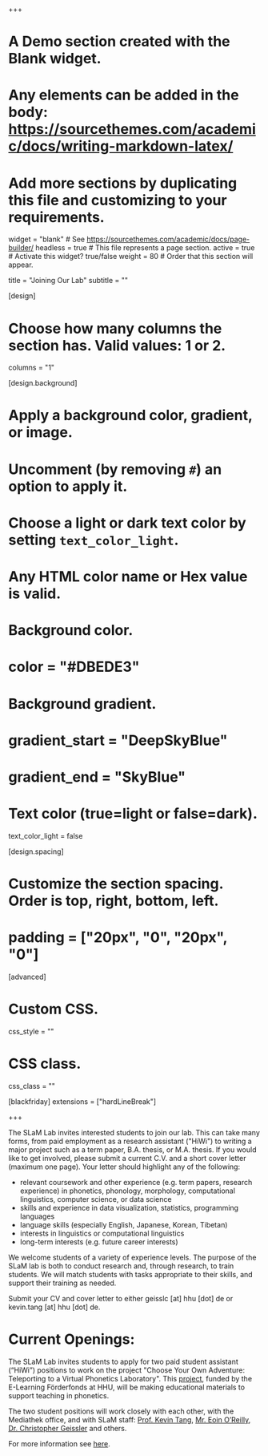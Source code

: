 +++
# A Demo section created with the Blank widget.
# Any elements can be added in the body: https://sourcethemes.com/academic/docs/writing-markdown-latex/
# Add more sections by duplicating this file and customizing to your requirements.

widget = "blank"  # See https://sourcethemes.com/academic/docs/page-builder/
headless = true  # This file represents a page section.
active = true  # Activate this widget? true/false
weight = 80  # Order that this section will appear.

title = "Joining Our Lab"
subtitle = ""

[design]
  # Choose how many columns the section has. Valid values: 1 or 2.
  columns = "1"

[design.background]
  # Apply a background color, gradient, or image.
  #   Uncomment (by removing `#`) an option to apply it.
  #   Choose a light or dark text color by setting `text_color_light`.
  #   Any HTML color name or Hex value is valid.

  # Background color.
  # color = "#DBEDE3"

  # Background gradient.
  # gradient_start = "DeepSkyBlue"
  # gradient_end = "SkyBlue"


  # Text color (true=light or false=dark).
  text_color_light = false

[design.spacing]
  # Customize the section spacing. Order is top, right, bottom, left.
  # padding = ["20px", "0", "20px", "0"]

[advanced]
 # Custom CSS.
 css_style = ""

 # CSS class.
 css_class = ""

[blackfriday]
  extensions = ["hardLineBreak"]

+++

The SLaM Lab invites interested students to join our lab. This can take many forms, from paid employment as a research assistant ("HiWi") to writing a major project such as a term paper, B.A. thesis, or M.A. thesis. If you would like to get involved, please submit a current C.V. and a short cover letter (maximum one page). Your letter should highlight any of the following:

- relevant coursework and other experience (e.g. term papers, research experience) in phonetics, phonology, morphology, computational linguistics, computer science, or data science
- skills and experience in data visualization, statistics, programming languages
- language skills (especially English, Japanese, Korean, Tibetan)
- interests in linguistics or computational linguistics
- long-term interests (e.g. future career interests)

We welcome students of a variety of experience levels. The purpose of the SLaM lab is both to conduct research and, through research, to train students. We will match students with tasks appropriate to their skills, and support their training as needed.

Submit your CV and cover letter to either geisslc [at] hhu [dot] de or kevin.tang [at] hhu [dot] de.

# Current Openings:

The SLaM Lab invites students to apply for two paid student assistant (“HiWi”) positions to work on the project "Choose Your Own Adventure: Teleporting to a Virtual Phonetics Laboratory". This [project](https://slam.phil.hhu.de/news/12_kevin_chris_eoin_e-learning/), funded by the E-Learning Förderfonds at HHU, will be making educational materials to support teaching in phonetics.

The two student positions will work closely with each other, with the Mediathek office, and with
SLaM staff: [Prof. Kevin Tang](https://slam.phil.hhu.de/authors/kevin/), [Mr. Eoin O’Reilly](https://slam.phil.hhu.de/authors/eoin/), [Dr. Christopher Geissler](https://slam.phil.hhu.de/authors/chris/) and others.

For more information see [here](https://slam.phil.hhu.de/news/14_new_positions_free/).
